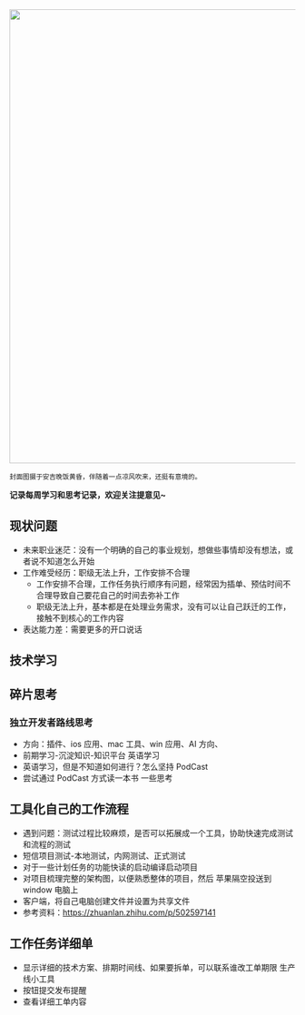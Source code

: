 <img src="https://gw.alipayobjects.com/zos/k/h5/hzL4LG.jpg" width="800" />

<small>封面图摄于安吉晚饭黄昏，伴随着一点凉风吹来，还挺有意境的。</small>

**记录每周学习和思考记录，欢迎关注提意见~**

## 现状问题

- 未来职业迷茫：没有一个明确的自己的事业规划，想做些事情却没有想法，或者说不知道怎么开始
- 工作难受经历：职级无法上升，工作安排不合理
  - 工作安排不合理，工作任务执行顺序有问题，经常因为插单、预估时间不合理导致自己要花自己的时间去弥补工作
  - 职级无法上升，基本都是在处理业务需求，没有可以让自己跃迁的工作，接触不到核心的工作内容
- 表达能力差：需要更多的开口说话

## 技术学习

## 碎片思考

### 独立开发者路线思考

- 方向：插件、ios 应用、mac 工具、win 应用、AI 方向、
- 前期学习-沉淀知识-知识平台
  英语学习
- 英语学习，但是不知道如何进行？怎么坚持
  PodCast
- 尝试通过 PodCast 方式读一本书
  一些思考

## 工具化自己的工作流程

- 遇到问题：测试过程比较麻烦，是否可以拓展成一个工具，协助快速完成测试和流程的测试
- 短信项目测试-本地测试，内网测试、正式测试
- 对于一些计划任务的功能快读的启动编译启动项目
- 对项目梳理完整的架构图，以便熟悉整体的项目，然后
  苹果隔空投送到 window 电脑上
- 客户端，将自己电脑创建文件并设置为共享文件
- 参考资料：https://zhuanlan.zhihu.com/p/502597141

## 工作任务详细单

- 显示详细的技术方案、排期时间线、如果要拆单，可以联系谁改工单期限
  生产线小工具
- 按钮提交发布提醒
- 查看详细工单内容
